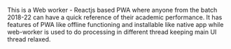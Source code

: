 This is a Web worker - Reactjs based PWA where anyone from the batch 2018-22 can have a quick reference of their academic performance.
It has features of PWA like offline functioning and installable like native app while web-worker is used to do processing in different thread keeping main UI thread relaxed.

